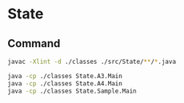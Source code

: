 # State

## Command

```sh
javac -Xlint -d ./classes ./src/State/**/*.java

java -cp ./classes State.A3.Main
java -cp ./classes State.A4.Main
java -cp ./classes State.Sample.Main
```
